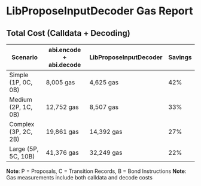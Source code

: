 # LibProposeInputDecoder Gas Report

## Total Cost (Calldata + Decoding)

| Scenario             | abi.encode + abi.decode | LibProposeInputDecoder | Savings |
| -------------------- | ----------------------- | ---------------------- | ------- |
| Simple (1P, 0C, 0B)  | 8,005 gas               | 4,625 gas              | 42%     |
| Medium (2P, 1C, 0B)  | 12,752 gas              | 8,507 gas              | 33%     |
| Complex (3P, 2C, 2B) | 19,861 gas              | 14,392 gas             | 27%     |
| Large (5P, 5C, 10B)  | 41,376 gas              | 32,249 gas             | 22%     |

**Note**: P = Proposals, C = Transition Records, B = Bond Instructions
**Note**: Gas measurements include both calldata and decode costs
